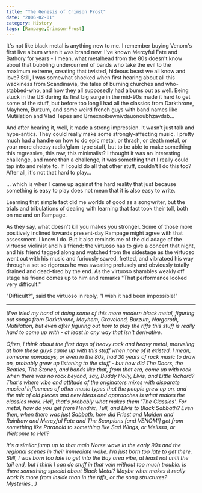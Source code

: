 ```yaml
---
title: "The Genesis of Crimson Frost"
date: "2006-02-01"
category: History
tags: [Rampage,Crimson-Frost]
---
```


It's not like black metal is anything new to me. I remember buying Venom's first live album when it was brand new. I've known Mercyful Fate and Bathory for years - I mean, what metalhead from the 80s doesn't know about that bubbling undercurrent of bands who take the evil to the maximum extreme, creating that twisted, hideous beast we all know and love? Still, I was somewhat shocked when first hearing about all this wackiness from Scandinavia, the tales of burning churches and who-stabbed-who, and how they all supposedly had albums out as well. Being stuck in the US during its first big surge in the mid-90s made it hard to get some of the stuff, but before too long I had all the classics from Darkthrone, Mayhem, Burzum, and some weird french guys with band names like Mutiilation and Vlad Tepes and Brnexnoibewnivdauonoubhzavdsb...

And after hearing it, well, it made a strong impression. It wasn't just talk and hype-antics. They could really make some strongly-affecting music. I pretty much had a handle on how to do epic metal, or thrash, or death metal, or your more cheesy radio/glam-type stuff, but to be able to make something this regressive, this raw, this minimalist? I thought it was an interesting challenge, and more than a challenge, it was something that I really could tap into and relate to. If I could do all that other stuff, couldn't I do this too? After all, it's not that hard to play...

... which is when I came up against the hard reality that just because something is easy to play does not mean that it is also easy to write.

Learning that simple fact did me worlds of good as a songwriter, but the trials and tribulations of dealing with learning that fact took their toll, both on me and on Rampage.

As they say, what doesn't kill you makes you stronger. Some of those more positively inclined towards present-day Rampage might agree with that assessment. I know I do. But it also reminds me of the old adage of the virtuoso violinist and his friend: the virtuoso has to give a concert that night, and his friend tagged along and watched from the sidestage as the virtuoso went out with his music and furiously sawed, fretted, and vibratoed his way through a set so rigorous he was sweating profusely and obviously totally drained and dead-tired by the end. As the virtuoso shambles weakly off stage his friend comes up to him and remarks "That performance looked very difficult."

"Difficult?", said the virtuoso in reply, "I wish it had been impossible!"

***

*(I've tried my hand at doing some of this more modern black metal, figuring out songs from Darkthrone, Mayhem, Graveland, Burzum, Nargaroth, Mutiilation, but even after figuring out how to play the riffs this stuff is really hard to come up with - at least in any way that isn't derivative.*

*Often, I think about the first days of heavy rock and heavy metal, marveling at how these guys came up with this stuff when none of it existed. I mean, someone nowadays, or even in the 80s, had 30 years of rock music to draw on, probably grew up listening to the stuff - but how did The Doors, the Beatles, The Stones, and bands like that, from that era, come up with rock when there was no rock beyond, say, Buddy Holly, Elvis, and Little Richard? That's where vibe and attitude of the originators mixes with disparate musical influences of other music types that the people grew up on, and the mix of old pieces and new ideas and approaches is what makes the classics work. Hell, that's probably what makes them 'The Classics'. For metal, how do you get from Hendrix, Tull, and Elvis to Black Sabbath? Even then, when there was just Sabbath, how did Priest and Maiden and Rainbow and Mercyful Fate and The Scorpions \[and VENOM!\] get from something like Paranoid to something like Sad Wings, or Melissa, or Welcome to Hell?*

*It's a similar jump up to that main Norse wave in the early 90s and the regional scenes in their immediate wake. I'm just born too late to get there. Still, I was born too late to get into the Bay area vibe, at least not until the tail end, but I think I can do stuff in that vein without too much trouble. Is there something special about Black Metal? Maybe what makes it really work is more from inside than in the riffs, or the song structures? Mysteries...)*
